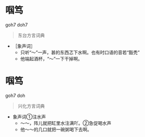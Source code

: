 # 啯笃
goh7 doh7
> 东台方言词典
- ［象声词］
  - 只听“～”一声，甚的东西忑下水啊。也有时口语的音若“豁秃”
  - 他端起酒杯，“～”一下干掉啊。

# 啯笃
goh7 doh
> 兴化方言词典
- 象声词①注水声
  - ～～，阵儿就把缸里水注满吖。②急促喝水声
  - 他～～的几口就把一碗粥喝下去啊。
